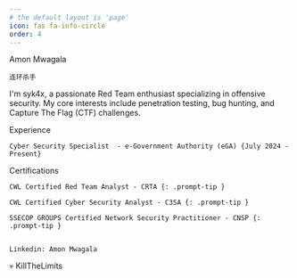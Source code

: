 ```yaml
---
# the default layout is 'page'
icon: fas fa-info-circle
order: 4
---
```

<!-- icon 	order
fas fa-info-circle -->
	
Amon Mwagala

    连环杀手

I'm syk4x, a passionate Red Team enthusiast specializing in offensive security. My core interests include penetration testing, bug hunting, and Capture The Flag (CTF) challenges.

Experience

    Cyber Security Specialist  - e-Government Authority (eGA) {July 2024 - Present} 


Certifications

    CWL Certified Red Team Analyst - CRTA {: .prompt-tip }

    CWL Certified Cyber Security Analyst - C3SA {: .prompt-tip }

    SSECOP GROUPS Certified Network Security Practitioner - CNSP {: .prompt-tip }


    Linkedin: Amon Mwagala

💀 KillTheLimits

